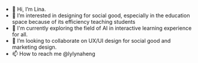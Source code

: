 - 👋 Hi, I’m Lina.
- 👀 I’m interested in designing for social good, especially in the education space because of its efficiency teaching students
- 🌱 I'm currently exploring the field of AI in interactive learning experience for all. 
- 💞️ I’m looking to collaborate on UX/UI design for social good and marketing design.
- 📫 How to reach me @lylynaheng
<!---
lylynaheng/lylynaheng is a ✨ special ✨ repository because its `README.md` (this file) appears on your GitHub profile.
You can click the Preview link to take a look at your changes.
--->
